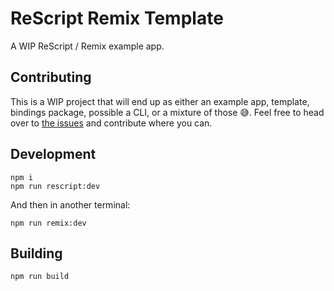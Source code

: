# ReScript Remix Template

A WIP ReScript / Remix example app.

## Contributing

This is a WIP project that will end up as either an example app, template, bindings package, possible a CLI, or a mixture of those 😅. Feel free to head over to [the issues](https://github.com/tom-sherman/remix-rescript-example/issues) and contribute where you can.

## Development

```
npm i
npm run rescript:dev
```

And then in another terminal:

```
npm run remix:dev
```

## Building

```
npm run build
```
